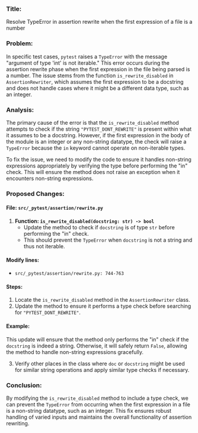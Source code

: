 ### Title:
Resolve TypeError in assertion rewrite when the first expression of a file is a number

### Problem:
In specific test cases, `pytest` raises a `TypeError` with the message "argument of type 'int' is not iterable." This error occurs during the assertion rewrite phase when the first expression in the file being parsed is a number. The issue stems from the function `is_rewrite_disabled` in `AssertionRewriter`, which assumes the first expression to be a docstring and does not handle cases where it might be a different data type, such as an integer.

### Analysis:
The primary cause of the error is that the `is_rewrite_disabled` method attempts to check if the string `"PYTEST_DONT_REWRITE"` is present within what it assumes to be a docstring. However, if the first expression in the body of the module is an integer or any non-string datatype, the check will raise a `TypeError` because the `in` keyword cannot operate on non-iterable types.

To fix the issue, we need to modify the code to ensure it handles non-string expressions appropriately by verifying the type before performing the "in" check. This will ensure the method does not raise an exception when it encounters non-string expressions.

### Proposed Changes:

#### File: `src/_pytest/assertion/rewrite.py`

1. **Function: `is_rewrite_disabled(docstring: str) -> bool`**
   - Update the method to check if `docstring` is of type `str` before performing the "in" check.
   - This should prevent the `TypeError` when `docstring` is not a string and thus not iterable.

#### Modify lines:
- `src/_pytest/assertion/rewrite.py: 744-763`

#### Steps:
1. Locate the `is_rewrite_disabled` method in the `AssertionRewriter` class.
2. Update the method to ensure it performs a type check before searching for `"PYTEST_DONT_REWRITE"`.

#### Example:



This update will ensure that the method only performs the "in" check if the `docstring` is indeed a string. Otherwise, it will safely return `False`, allowing the method to handle non-string expressions gracefully.

3. Verify other places in the class where `doc` or `docstring` might be used for similar string operations and apply similar type checks if necessary.

### Conclusion:
By modifying the `is_rewrite_disabled` method to include a type check, we can prevent the `TypeError` from occurring when the first expression in a file is a non-string datatype, such as an integer. This fix ensures robust handling of varied inputs and maintains the overall functionality of assertion rewriting.